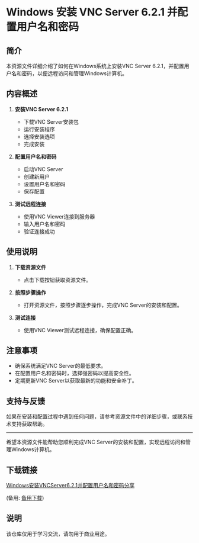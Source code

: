 # Windows 安装 VNC Server 6.2.1 并配置用户名和密码

## 简介
本资源文件详细介绍了如何在Windows系统上安装VNC Server 6.2.1，并配置用户名和密码，以便远程访问和管理Windows计算机。

## 内容概述
1. **安装VNC Server 6.2.1**
   - 下载VNC Server安装包
   - 运行安装程序
   - 选择安装选项
   - 完成安装

2. **配置用户名和密码**
   - 启动VNC Server
   - 创建新用户
   - 设置用户名和密码
   - 保存配置

3. **测试远程连接**
   - 使用VNC Viewer连接到服务器
   - 输入用户名和密码
   - 验证连接成功

## 使用说明
1. **下载资源文件**
   - 点击下载按钮获取资源文件。

2. **按照步骤操作**
   - 打开资源文件，按照步骤逐步操作，完成VNC Server的安装和配置。

3. **测试连接**
   - 使用VNC Viewer测试远程连接，确保配置正确。

## 注意事项
- 确保系统满足VNC Server的最低要求。
- 在配置用户名和密码时，选择强密码以提高安全性。
- 定期更新VNC Server以获取最新的功能和安全补丁。

## 支持与反馈
如果在安装和配置过程中遇到任何问题，请参考资源文件中的详细步骤，或联系技术支持获取帮助。

---

希望本资源文件能帮助您顺利完成VNC Server的安装和配置，实现远程访问和管理Windows计算机。

## 下载链接
[Windows安装VNCServer6.2.1并配置用户名和密码分享](https://pan.quark.cn/s/a3e5663a972e) 

(备用: [备用下载](https://pan.baidu.com/s/144j3B9fy8NWJkOF4RoUrgw?pwd=1234))

## 说明

该仓库仅用于学习交流，请勿用于商业用途。
